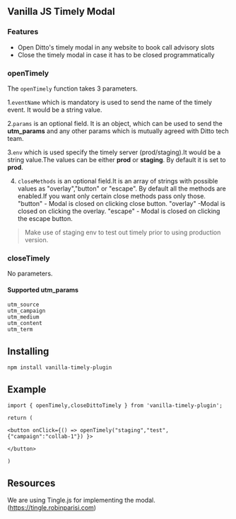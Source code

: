 ## Vanilla JS Timely Modal

### Features

- Open Ditto's timely modal in any website to book call advisory slots
- Close the timely modal in case it has to be closed programmatically

### openTimely

The `openTimely` function takes 3 parameters.

1.`eventName` which is mandatory is used to send the name of the timely event. It would be a string value.

2.`params` is an optional field. It is an object, which can be used to send the **utm_params** and any other params which is mutually agreed with Ditto tech team.

3.`env` which is used specify the timely server (prod/staging).It would be a string value.The values can be either **prod** or **staging**. By default it is set to **prod**.

4. `closeMethods` is an optional field.It is an array of strings with possible values as "overlay","button" or "escape".
   By default all the methods are enabled.If you want only certain close methods pass only those.
   "button" - Modal is closed on clicking close button.
   "overlay" -Modal is closed on clicking the overlay.
   "escape" - Modal is closed on clicking the escape button.

> Make use of staging env to test out timely prior to using production version.

### closeTimely

No parameters.

#### Supported utm_params

```
utm_source
utm_campaign
utm_medium
utm_content
utm_term
```

## Installing

```
npm install vanilla-timely-plugin
```

## Example

```
import { openTimely,closeDittoTimely } from 'vanilla-timely-plugin';

return (

<button onClick={() => openTimely("staging","test",{"campaign":"collab-1"}) }>

</button>

)
```

## Resources

We are using Tingle.js for implementing the modal. (https://tingle.robinparisi.com)
